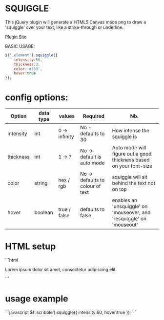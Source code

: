 SQUIGGLE
========

This jQuery plugin will generate a HTML5 Canvas made png to draw a 'squiggle' over your text, like a strike-through or underline.

<a href='http://bite-software.co.uk/squiggle'>Plugin Site</a>

BASIC USAGE:
```javascript
$('.element').squiggle({
	intensity:50,
	thickness:3,
	color:'#333',
	hover:true
});
```
<h1>config options:</h1>

| Option      | data type   | values        | Required 							| Nb.                						  | 
| ------------|-------------|---------------|-----------------------------------|---------------------------------------------|
| intensity   | int         | 0 -> infinity	| No - defaults to 30   			| How intense the squiggle is				  |       
| thickness   | int        	| 1 -> ?        | No -> default is auto mode    	| Auto mode will figure out a good thickness based on your font-size |
| color  	  | string		| hex / rgb		| No -> defaults to colour of text 	| squiggle will sit behind the text not on top |        
| hover  	  | boolean		| true / false	| defaults to false					| enables an 'unsquiggle' on 'mouseover, and 'resquiggle' on 'mouseout' | 
<h1>HTML setup</h1>
```html
<p>Lorem ipsum dolor sit amet, <span class='scribble'>consectetur</span> adipiscing elit.</p>
```
<h1>usage example</h1>
```javascript
$('.scribble').squiggle({
	intensity:60,
	hover:true
});
```
